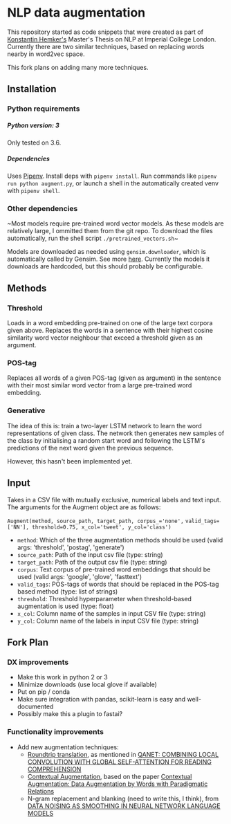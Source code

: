 # NLP data augmentation

This repository started as code snippets that were created as part of [Konstantin Hemker's](https://github.com/KonstantinHemker/NLP-data-augmentation) Master's Thesis on NLP at Imperial College London. Currently there are two similar techniques, based on replacing words nearby in word2vec space.

This fork plans on adding many more techniques.

## Installation

### Python requirements

##### Python version: 3

Only tested on 3.6.

##### Dependencies

Uses [Pipenv](https://pipenv.readthedocs.io/en/latest/). Install deps with `pipenv install`. Run commands like `pipenv run python augment.py`, or launch a shell in the automatically created venv with `pipenv shell`.

### Other dependencies

~Most models require pre-trained word vector models. As these models are relatively large, I ommitted them from the git repo. To download the files automatically, run the shell script ```./pretrained_vectors.sh```~

Models are downloaded as needed using `gensim.downloader`, which is automatically called by Gensim. See more [here](https://github.com/RaRe-Technologies/gensim-data). Currently the models it downloads are hardcoded, but this should probably be configurable.

## Methods
### Threshold
Loads in a word embedding pre-trained on one of the large text corpora given above. Replaces the words in a sentence with their highest cosine similarity word vector neighbour that exceed a threshold given as an argument.

### POS-tag
Replaces all words of a given POS-tag (given as argument) in the sentence with their most similar word vector from a large pre-trained word embedding.

### Generative
The idea of this is: train a two-layer LSTM network to learn the word representations of given class. The network then generates new samples of the class by initialising a random start word and following the LSTM's predictions of the next word given the previous sequence. 

However, this hasn't been implemented yet.


## Input
Takes in a CSV file with mutually exclusive, numerical labels and text input. The arguments for the Augment object are as follows:

```Augment(method, source_path, target_path, corpus_='none',```
```valid_tags=['NN'], threshold=0.75, x_col='tweet', y_col='class')```

- `method`: Which of the three augmentation methods should be used
  (valid args: 'threshold', 'postag', 'generate')
- `source_path`: Path of the input csv file (type: string)
- `target_path`: Path of the output csv file (type: string)
- `corpus`: Text corpus of pre-trained word embeddings that should
  be used (valid args: 'google', 'glove', 'fasttext')
- `valid_tags`: POS-tags of words that should be replaced in the
  POS-tag based method (type: list of strings)
- `threshold`: Threshold hyperparameter when threshold-based
  augmentation is used (type: float)
- `x_col`: Column name of the samples in input CSV file (type: string)
- `y_col`: Column name of the labels in input CSV file (type: string)

## Fork Plan

### DX improvements

* Make this work in python 2 or 3
* Minimize downloads (use local glove if available)
* Put on pip / conda
* Make sure integration with pandas, scikit-learn is easy and well-documented
* Possibly make this a plugin to fastai?

### Functionality improvements

* Add new augmentation techniques:
    - [Roundtrip translation](https://github.com/samhavens/roundtrip), as mentioned in [QANET: COMBINING LOCAL CONVOLUTION WITH GLOBAL SELF-ATTENTION FOR READING COMPREHENSION](https://openreview.net/pdf?id=B14TlG-RW)
    - [Contextual Augmentation](https://github.com/pfnet-research/contextual_augmentation), based on the paper [Contextual Augmentation: Data Augmentation by Words with Paradigmatic Relations](https://arxiv.org/abs/1805.06201)
    - N-gram replacement and blanking (need to write this, I think), from [DATA NOISING AS SMOOTHING IN NEURAL NETWORK
LANGUAGE MODELS](https://arxiv.org/pdf/1703.02573.pdf)

